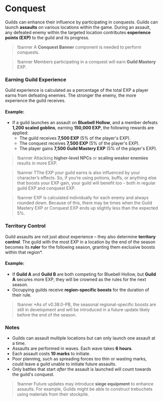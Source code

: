 # Conquest

Guilds can enhance their influence by participating in conquests. Guilds can launch **assaults** on various locations within the game. During an assault, any defeated enemy within the targeted location contributes **experience points (EXP)** to the guild and its progress.

>!banner A **Conquest Banner** component is needed to perform conquests.

>!banner Members participating in a conquest will earn **Guild Mastery** EXP.

### Earning Guild Experience
Guild experience is calculated as a percentage of the total EXP a player earns from defeating enemies. The stronger the enemy, the more experience the guild receives.

#### Example:
- If a guild launches an assault on **Bluebell Hollow**, and a member defeats **1,200 scaled goblins**, earning **150,000 EXP**, the following rewards are applied:
    - The guild receives **7,500 EXP** (5% of the player's EXP).
    - The conquest receives **7,500 EXP** (5% of the player's EXP).
    - The player gains **7,500 Guild Mastery EXP** (5% of the player's EXP).

>!banner Attacking **higher-level NPCs** or **scaling weaker enemies** results in more EXP.

>!banner TThe EXP your guild earns is also influenced by your character’s effects. So, if you’re using potions, buffs, or anything else that boosts your EXP gain, your guild will benefit too - both in regular guild EXP and conquest EXP.

>!banner EXP is calculated individually for each enemy and always rounded down. Because of this, there may be times when the Guild Mastery EXP or Conquest EXP ends up slightly less than the expected 5%.

### Territory Control
Guild assaults are not just about experience – they also determine **territory control**. The guild with the most EXP in a location by the end of the season becomes its **ruler** for the following season, granting them exclusive boosts within that region*.

#### Example:
- If **Guild A** and **Guild B** are both competing for Bluebell Hollow, but **Guild A** secures more EXP, they will be crowned as the rules for the next season.
- Occupying guilds receive **region-specific boosts** for the duration of their rule.

>!banner *As of v0.38.0-PB, the seasonal regional-specific boosts are still in development and will be introduced in a future update likely before the end of the season.

### Notes
- Guilds can assault multiple locations but can only launch one assault at a time.
- Assaults are performed in waves. Each wave takes **6 hours**. 
- Each assault costs **10 marks** to initiate.
- Poor planning, such as spreading forces too thin or wasting marks, could leave a guild unable to initiate future assaults.
- Only battles that start _after_ the assault is launched will count towards the guild's conquest.

>!banner Future updates may introduce **siege equipment** to enhance assaults. For example, Guilds might be able to construct trebuchets using materials from their stockpile.
